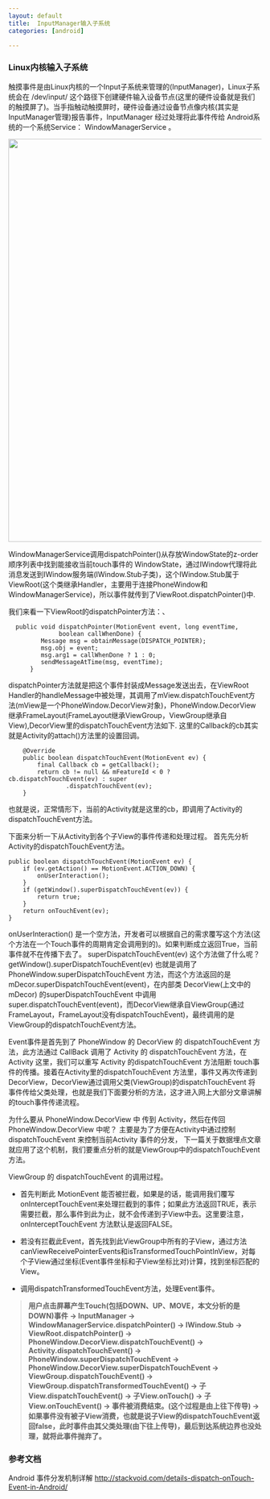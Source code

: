 ```yaml
---
layout: default
title:  InputManager输入子系统 
categories: [android]

---
```



### Linux内核输入子系统

触摸事件是由Linux内核的一个Input子系统来管理的(InputManager)，Linux子系统会在 /dev/input/ 这个路径下创建硬件输入设备节点(这里的硬件设备就是我们的触摸屏了)。当手指触动触摸屏时，硬件设备通过设备节点像内核(其实是InputManager管理)报告事件，InputManager 经过处理将此事件传给 Android系统的一个系统Service： WindowManagerService 。

 
 <img src="http://stackvoid.com/album/2014-09-30-details-dispatch-onTouch-Event-in-Android-01.gif" width="800"/>
 
 WindowManagerService调用dispatchPointer()从存放WindowState的z-order顺序列表中找到能接收当前touch事件的 WindowState，通过IWindow代理将此消息发送到IWindow服务端(IWindow.Stub子类)，这个IWindow.Stub属于ViewRoot(这个类继承Handler，主要用于连接PhoneWindow和WindowManagerService)，所以事件就传到了ViewRoot.dispatchPointer()中.
 
 我们来看一下ViewRoot的dispatchPointer方法：、
 
	  public void dispatchPointer(MotionEvent event, long eventTime,
	              boolean callWhenDone) {
	         Message msg = obtainMessage(DISPATCH_POINTER);
	         msg.obj = event;
	         msg.arg1 = callWhenDone ? 1 : 0;
	         sendMessageAtTime(msg, eventTime);
	      }
	
dispatchPointer方法就是把这个事件封装成Message发送出去，在ViewRoot Handler的handleMessage中被处理，其调用了mView.dispatchTouchEvent方法(mView是一个PhoneWindow.DecorView对象)，PhoneWindow.DecorView继承FrameLayout(FrameLayout继承ViewGroup，ViewGroup继承自View),DecorView里的dispatchTouchEvent方法如下. 这里的Callback的cb其实就是Activity的attach()方法里的设置回调。

        @Override
        public boolean dispatchTouchEvent(MotionEvent ev) {
            final Callback cb = getCallback();
            return cb != null && mFeatureId < 0 ? cb.dispatchTouchEvent(ev) : super
                    .dispatchTouchEvent(ev);
        }
	
也就是说，正常情形下，当前的Activity就是这里的cb，即调用了Activity的dispatchTouchEvent方法。

下面来分析一下从Activity到各个子View的事件传递和处理过程。
首先先分析Activity的dispatchTouchEvent方法。

    public boolean dispatchTouchEvent(MotionEvent ev) {
        if (ev.getAction() == MotionEvent.ACTION_DOWN) {
            onUserInteraction();
        }
        if (getWindow().superDispatchTouchEvent(ev)) {
            return true;
        }
        return onTouchEvent(ev);
    }
	
onUserInteraction() 是一个空方法，开发者可以根据自己的需求覆写这个方法(这个方法在一个Touch事件的周期肯定会调用到的)。如果判断成立返回True，当前事件就不在传播下去了。 superDispatchTouchEvent(ev) 这个方法做了什么呢？ getWindow().superDispatchTouchEvent(ev) 也就是调用了 PhoneWindow.superDispatchTouchEvent 方法，而这个方法返回的是 mDecor.superDispatchTouchEvent(event)，在内部类 DecorView(上文中的mDecor) 的superDispatchTouchEvent 中调用super.dispatchTouchEvent(event)，而DecorView继承自ViewGroup(通过FrameLayout，FrameLayout没有dispatchTouchEvent)，最终调用的是ViewGroup的dispatchTouchEvent方法。

Event事件是首先到了 PhoneWindow 的 DecorView 的 dispatchTouchEvent 方法，此方法通过 CallBack 调用了 Activity 的 dispatchTouchEvent 方法，在 Activity 这里，我们可以重写 Activity 的dispatchTouchEvent 方法阻断 touch事件的传播。接着在Activity里的dispatchTouchEvent 方法里，事件又再次传递到DecorView，DecorView通过调用父类(ViewGroup)的dispatchTouchEvent 将事件传给父类处理，也就是我们下面要分析的方法，这才进入网上大部分文章讲解的touch事件传递流程。

为什么要从 PhoneWindow.DecorView 中 传到 Activity，然后在传回 PhoneWindow.DecorView 中呢？ 主要是为了方便在Activity中通过控制dispatchTouchEvent 来控制当前Activity 事件的分发， 下一篇关于数据埋点文章就应用了这个机制，我们要重点分析的就是ViewGroup中的dispatchTouchEvent方法。 

 ViewGroup 的 dispatchTouchEvent 的调用过程。
 
* 首先判断此 MotionEvent 能否被拦截，如果是的话，能调用我们覆写 onInterceptTouchEvent来处理拦截到的事件；如果此方法返回TRUE，表示需要拦截，那么事件到此为止，就不会传递到子View中去。这里要注意，onInterceptTouchEvent 方法默认是返回FALSE。
  
* 若没有拦截此Event，首先找到此ViewGroup中所有的子View，通过方法 canViewReceivePointerEvents和isTransformedTouchPointInView，对每个子View通过坐标(Event事件坐标和子View坐标比对)计算，找到坐标匹配的View。
 
* 调用dispatchTransformedTouchEvent方法，处理Event事件。


> **用户点击屏幕产生Touch(包括DOWN、UP、MOVE，本文分析的是DOWN)事件 
> -> InputManager
> -> WindowManagerService.dispatchPointer() 
> -> IWindow.Stub 
> -> ViewRoot.dispatchPointer() 
> -> PhoneWindow.DecorView.dispatchTouchEvent() 
> -> Activity.dispatchTouchEvent() 
> -> PhoneWindow.superDispatchTouchEvent 
> -> PhoneWindow.DecorView.superDispatchTouchEvent 
> -> ViewGroup.dispatchTouchEvent() 
> -> ViewGroup.dispatchTransformedTouchEvent() 
> -> 子View.dispatchTouchEvent() 
> -> 子View.onTouch() 
> -> 子View.onTouchEvent() 
> -> 事件被消费结束。(这个过程是由上往下传导)
> -> 如果事件没有被子View消费，也就是说子View的dispatchTouchEvent返回false，此时事件由其父类处理(由下往上传导)，最后到达系统边界也没处理，就将此事件抛弃了。**

###  参考文档

Android 事件分发机制详解 <http://stackvoid.com/details-dispatch-onTouch-Event-in-Android/>